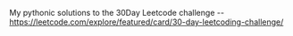 My pythonic solutions to the 30Day Leetcode challenge -- https://leetcode.com/explore/featured/card/30-day-leetcoding-challenge/